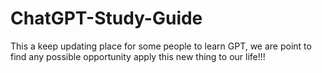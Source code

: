 # ChatGPT-Study-Guide
This a keep updating place for some people to learn GPT, we are point to find any possible opportunity apply this new thing to our life!!!  
